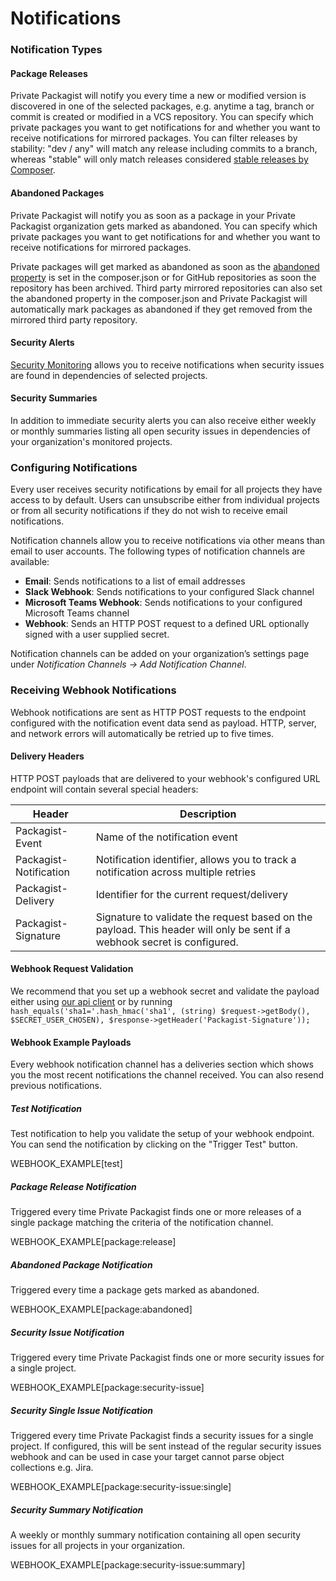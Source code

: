 # Notifications

### Notification Types

#### Package Releases

Private Packagist will notify you every time a new or modified version is discovered in one of the selected packages, e.g. anytime a tag, branch or commit is created or modified in a VCS repository.
You can specify which private packages you want to get notifications for and whether you want to receive notifications for mirrored packages.
You can filter releases by stability: "dev / any" will match any release including commits to a branch, whereas "stable" will only match releases considered [stable releases by Composer](https://getcomposer.org/doc/articles/versions.md#stability-constraints).

#### Abandoned Packages

Private Packagist will notify you as soon as a package in your Private Packagist organization gets marked as abandoned.
You can specify which private packages you want to get notifications for and whether you want to receive notifications for mirrored packages.

Private packages will get marked as abandoned as soon as the [abandoned property](https://getcomposer.org/doc/04-schema.md#abandoned) is set in the composer.json or for GitHub repositories as soon the repository has been archived.
Third party mirrored repositories can also set the abandoned property in the composer.json and Private Packagist will automatically mark packages as abandoned if they get removed from the mirrored third party repository.


#### Security Alerts

[Security Monitoring](./security-monitoring.md) allows you to receive notifications when security issues are found in dependencies of selected projects.

#### Security Summaries

In addition to immediate security alerts you can also receive either weekly or monthly summaries listing all open security issues in dependencies of your organization's monitored projects.

### Configuring Notifications
Every user receives security notifications by email for all projects they have access to by default.
Users can unsubscribe either from individual projects or from all security notifications if they do not wish to receive email notifications.

Notification channels allow you to receive notifications via other means than email to user accounts. The following types of notification channels are available:
- **Email**: Sends notifications to a list of email addresses
- **Slack Webhook**: Sends notifications to your configured Slack channel
- **Microsoft Teams Webhook**: Sends notifications to your configured Microsoft Teams channel
- **Webhook**: Sends an HTTP POST request to a defined URL optionally signed with a user supplied secret.

Notification channels can be added on your organization’s settings page under *Notification Channels -> Add Notification Channel*.

### Receiving Webhook Notifications

Webhook notifications are sent as HTTP POST requests to the endpoint configured with the notification event data send as payload.
HTTP, server, and network errors will automatically be retried up to five times.

#### Delivery Headers

HTTP POST payloads that are delivered to your webhook's configured URL endpoint will contain several special headers:

<table>
    <thead>
        <tr>
            <th>Header</th>
            <th>Description</th>
        </tr>
    </thead>
    <tbody>
        <tr>
            <td>Packagist-Event</td>
            <td>Name of the notification event</td>
        </tr>
        <tr>
            <td>Packagist-Notification</td>
            <td>Notification identifier, allows you to track a notification across multiple retries</td>
        </tr>
        <tr>
            <td>Packagist-Delivery</td>
            <td>Identifier for the current request/delivery</td>
        </tr>
        <tr>
            <td>Packagist-Signature</td>
            <td>Signature to validate the request based on the payload. This header will only be sent if a webhook secret is configured.</td>
        </tr>
    </tbody>
</table>

#### Webhook Request Validation

We recommend that you set up a webhook secret and validate the payload either using [our api client](https://github.com/packagist/private-packagist-api-client#validate-incoming-webhook-payloads) or by running `hash_equals('sha1='.hash_hmac('sha1', (string) $request->getBody(), $SECRET_USER_CHOSEN), $response->getHeader('Packagist-Signature'));`

#### Webhook Example Payloads

Every webhook notification channel has a deliveries section which shows you the most recent notifications the channel received. You can also resend previous notifications.

##### Test Notification
Test notification to help you validate the setup of your webhook endpoint. You can send the notification by clicking on the "Trigger Test" button.

WEBHOOK_EXAMPLE[test]

##### Package Release Notification

Triggered every time Private Packagist finds one or more releases of a single package matching the criteria of the notification channel.

WEBHOOK_EXAMPLE[package:release]

##### Abandoned Package Notification

Triggered every time a package gets marked as abandoned.

WEBHOOK_EXAMPLE[package:abandoned]

##### Security Issue Notification

Triggered every time Private Packagist finds one or more security issues for a single project.

WEBHOOK_EXAMPLE[package:security-issue]

##### Security Single Issue Notification

Triggered every time Private Packagist finds a security issues for a single project. If configured, 
this will be sent instead of the regular security issues webhook and can be used in case your target cannot parse object collections e.g. Jira.

WEBHOOK_EXAMPLE[package:security-issue:single]

##### Security Summary Notification

A weekly or monthly summary notification containing all open security issues for all projects in your organization.

WEBHOOK_EXAMPLE[package:security-issue:summary]
